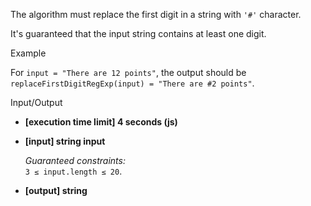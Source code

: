 
The algorithm must replace the first digit in a string with  `'#'`  character.

It's guaranteed that the input string contains at least one digit.

Example

For  `input = "There are 12 points"`, the output should be  
`replaceFirstDigitRegExp(input) = "There are #2 points"`.

Input/Output

-   **[execution time limit] 4 seconds (js)**
    
-   **[input] string input**
    
    _Guaranteed constraints:_  
    `3 ≤ input.length ≤ 20`.
    
-   **[output] string**